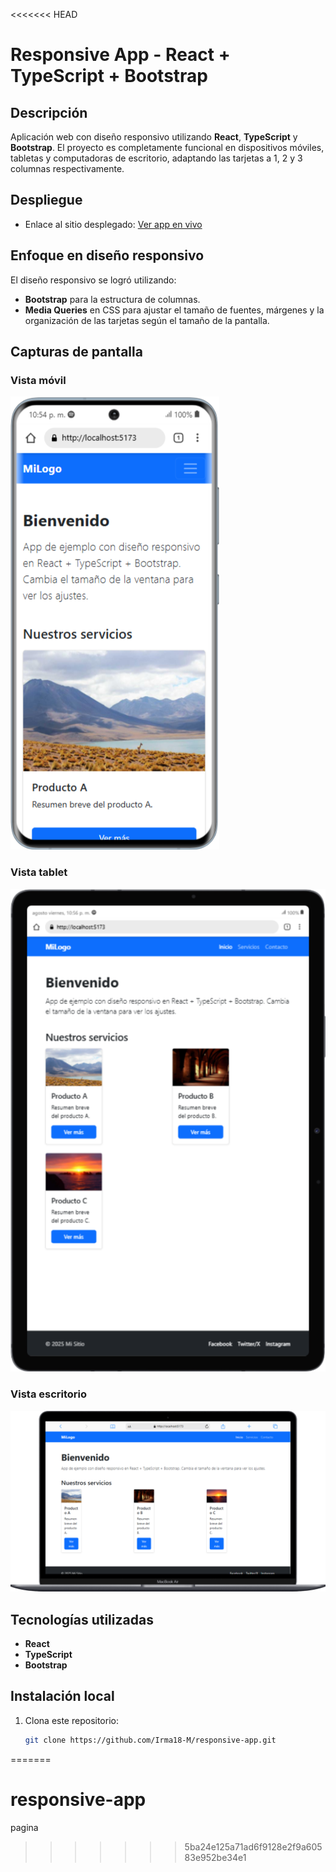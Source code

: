 <<<<<<< HEAD
# Responsive App - React + TypeScript + Bootstrap

## Descripción
Aplicación web con diseño responsivo utilizando **React**, **TypeScript** y **Bootstrap**. El proyecto es completamente funcional en dispositivos móviles, tabletas y computadoras de escritorio, adaptando las tarjetas a 1, 2 y 3 columnas respectivamente.

## Despliegue
- Enlace al sitio desplegado: [Ver app en vivo](https://responsiv-app.netlify.app/)

## Enfoque en diseño responsivo
El diseño responsivo se logró utilizando:
- **Bootstrap** para la estructura de columnas.
- **Media Queries** en CSS para ajustar el tamaño de fuentes, márgenes y la organización de las tarjetas según el tamaño de la pantalla.

## Capturas de pantalla
### Vista móvil
![Vista móvil](https://github.com/Irma18-M/responsive/blob/main/src/assets/vista-movil.png)

### Vista tablet
![Vista tablet](https://github.com/Irma18-M/responsive/blob/main/src/assets/vista-tablet.png)

### Vista escritorio
![Vista escritorio](https://github.com/Irma18-M/responsive/blob/main/src/assets/vista-compu.png)

## Tecnologías utilizadas
- **React**
- **TypeScript**
- **Bootstrap**

## Instalación local
1. Clona este repositorio:
   ```bash
   git clone https://github.com/Irma18-M/responsive-app.git
=======
# responsive-app
pagina 
>>>>>>> 5ba24e125a71ad6f9128e2f9a60583e952be34e1
